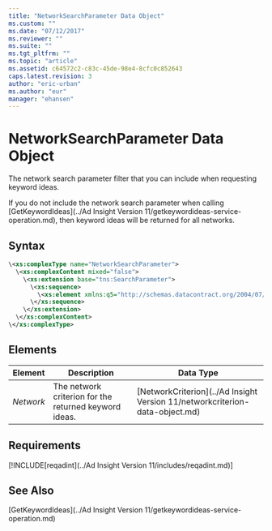 ```yaml
---
title: "NetworkSearchParameter Data Object"
ms.custom: ""
ms.date: "07/12/2017"
ms.reviewer: ""
ms.suite: ""
ms.tgt_pltfrm: ""
ms.topic: "article"
ms.assetid: c64572c2-c83c-45de-98e4-8cfc0c852643
caps.latest.revision: 3
author: "eric-urban"
ms.author: "eur"
manager: "ehansen"
---
```

# NetworkSearchParameter Data Object
The network search parameter filter that you can include when requesting keyword ideas.

If you do not include the network search parameter when calling [GetKeywordIdeas](../Ad Insight Version 11/getkeywordideas-service-operation.md), then keyword ideas will be returned for all networks.

## Syntax

```xml
\<xs:complexType name="NetworkSearchParameter">
  \<xs:complexContent mixed="false">
    \<xs:extension base="tns:SearchParameter">
      \<xs:sequence>
        \<xs:element xmlns:q5="http://schemas.datacontract.org/2004/07/Microsoft.BingAds.Advertiser.AdInsight.Api.DataContract.V11.Entity.Criterions" minOccurs="0" name="Network" nillable="true" type="q5:NetworkCriterion"/>
      \</xs:sequence>
    \</xs:extension>
  \</xs:complexContent>
\</xs:complexType>
```

## <a name="Elements"></a>Elements

|Element|Description|Data Type|
|-----------|---------------|-------------|
|*Network*|The network criterion for the returned keyword ideas.|[NetworkCriterion](../Ad Insight Version 11/networkcriterion-data-object.md)|

## Requirements
[!INCLUDE[reqadint](../Ad Insight Version 11/includes/reqadint.md)]
## See Also
[GetKeywordIdeas](../Ad Insight Version 11/getkeywordideas-service-operation.md)  
